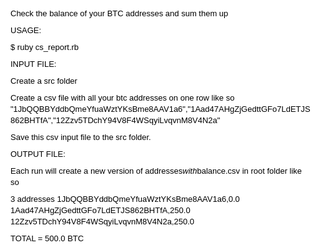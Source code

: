 <html>
<head>
<meta http-equiv="Content-Type" content="text/html; charset=utf-8" />
<meta name="generated-by" content="Markdown PRO, http://markdownpro.com"/>
<title></title>
<style type="text/css">
html,body{margin:0;padding:0;}
body {padding: 20px}
h1,h2,h3,h4,h5,h6,p,blockquote,pre,a,abbr,acronym,address,cite,code,del,dfn,em,img,q,s,samp,small,strike,strong,sub,sup,tt,var,dd,dl,dt,li,ol,ul,fieldset,form,label,legend,button,table,caption,tbody,tfoot,thead,tr,th,td{margin:0;padding:0;border:0;font-weight:normal;font-style:normal;font-size:100%;line-height:1;font-family:inherit;}
table{border-collapse:collapse;border-spacing:0;}
ol,ul{list-style:none;}
q:before,q:after,blockquote:before,blockquote:after{content:"";}
html{overflow-y:scroll;font-size:100%;-webkit-text-size-adjust:100%;-ms-text-size-adjust:100%;}
a:focus{outline:thin dotted;}
a:hover,a:active{outline:0;}
article,aside,details,figcaption,figure,footer,header,hgroup,nav,section{display:block;}
audio,canvas,video{display:inline-block;*display:inline;*zoom:1;}
audio:not([controls]){display:none;}
sub,sup{font-size:75%;line-height:0;position:relative;vertical-align:baseline;}
sup{top:-0.5em;}
sub{bottom:-0.25em;}
img{border:0;-ms-interpolation-mode:bicubic;}
button,input,select,textarea{font-size:100%;margin:0;vertical-align:baseline;*vertical-align:middle;}
button,input{line-height:normal;*overflow:visible;}
button::-moz-focus-inner,input::-moz-focus-inner{border:0;padding:0;}
button,input[type="button"],input[type="reset"],input[type="submit"]{cursor:pointer;-webkit-appearance:button;}
input[type="search"]{-webkit-appearance:textfield;-webkit-box-sizing:content-box;-moz-box-sizing:content-box;box-sizing:content-box;}
input[type="search"]::-webkit-search-decoration{-webkit-appearance:none;}
textarea{overflow:auto;vertical-align:top;}
html,body{background-color:#ffffff;}
body{margin:0;font-family:"Helvetica Neue",Helvetica,Arial,sans-serif;font-size:13px;font-weight:normal;line-height:18px;color:#404040;}
.container{width:940px;margin-left:auto;margin-right:auto;zoom:1;}.container:before,.container:after{display:table;content:"";zoom:1;*display:inline;}
.container:after{clear:both;}
.container-fluid{position:relative;min-width:940px;padding-left:20px;padding-right:20px;zoom:1;}.container-fluid:before,.container-fluid:after{display:table;content:"";zoom:1;*display:inline;}
.container-fluid:after{clear:both;}
.container-fluid>.sidebar{float:left;width:220px;}
.container-fluid>.content{margin-left:240px;}
a{color:#0069d6;text-decoration:none;line-height:inherit;font-weight:inherit;}a:hover{color:#00438a;text-decoration:underline;}
.pull-right{float:right;}
.pull-left{float:left;}
.hide{display:none;}
.show{display:block;}
.row{zoom:1;margin-left:-20px;}.row:before,.row:after{display:table;content:"";zoom:1;*display:inline;}
.row:after{clear:both;}
p{font-size:13px;font-weight:normal;line-height:18px;margin-bottom:9px;}p small{font-size:11px;color:#bfbfbf;}
h1,h2,h3,h4,h5,h6{font-weight:bold;color:#404040;}h1 small,h2 small,h3 small,h4 small,h5 small,h6 small{color:#bfbfbf;}
h1{margin-bottom:18px;font-size:30px;line-height:36px;}h1 small{font-size:18px;}
h2{font-size:24px;line-height:36px;}h2 small{font-size:14px;}
h3,h4,h5,h6{line-height:36px;}
h3{font-size:18px;}h3 small{font-size:14px;}
h4{font-size:16px;}h4 small{font-size:12px;}
h5{font-size:14px;}
h6{font-size:13px;color:#bfbfbf;text-transform:uppercase;}
ul,ol{margin:0 0 18px 25px;}
ul ul,ul ol,ol ol,ol ul{margin-bottom:0;}
ul{list-style:disc;}
ol{list-style:decimal;}
li{line-height:18px;color:#808080;}
ul.unstyled{list-style:none;margin-left:0;}
dl{margin-bottom:18px;}dl dt,dl dd{line-height:18px;}
dl dt{font-weight:bold;}
dl dd{margin-left:9px;}
hr{margin:20px 0 19px;border:0;border-bottom:1px solid #eee;}
strong{font-style:inherit;font-weight:bold;}
em{font-style:italic;font-weight:inherit;line-height:inherit;}
.muted{color:#bfbfbf;}
blockquote{margin-bottom:18px;border-left:5px solid #eee;padding-left:15px;}blockquote p{font-size:14px;font-weight:300;line-height:18px;margin-bottom:0;}
blockquote small{display:block;font-size:12px;font-weight:300;line-height:18px;color:#bfbfbf;}blockquote small:before{content:'\2014 \00A0';}
address{display:block;line-height:18px;margin-bottom:18px;}
code,pre{padding:0 3px 2px;font-family:Monaco, Andale Mono, Courier New, monospace;font-size:12px;-webkit-border-radius:3px;-moz-border-radius:3px;border-radius:3px;}
code{padding:1px 3px;}
pre{background-color:#f5f5f5;display:block;padding:8.5px;margin:0 0 18px;line-height:18px;font-size:12px;border:1px solid #ccc;border:1px solid rgba(0, 0, 0, 0.15);-webkit-border-radius:3px;-moz-border-radius:3px;border-radius:3px;white-space:pre;white-space:pre-wrap;word-wrap:break-word;}
form{margin-bottom:18px;}
fieldset{margin-bottom:18px;padding-top:18px;}fieldset legend{display:block;padding-left:150px;font-size:19.5px;line-height:1;color:#404040;*padding:0 0 5px 145px;*line-height:1.5;}
form .clearfix{margin-bottom:18px;zoom:1;}form .clearfix:before,form .clearfix:after{display:table;content:"";zoom:1;*display:inline;}
form .clearfix:after{clear:both;}
label,input,select,textarea{font-family:"Helvetica Neue",Helvetica,Arial,sans-serif;font-size:13px;font-weight:normal;line-height:normal;}
label{padding-top:6px;font-size:13px;line-height:18px;float:left;width:130px;text-align:right;color:#404040;}
form .input{margin-left:150px;}
input[type=checkbox],input[type=radio]{cursor:pointer;}
input,textarea,select,.uneditable-input{display:inline-block;width:210px;height:18px;padding:4px;font-size:13px;line-height:18px;color:#808080;border:1px solid #ccc;-webkit-border-radius:3px;-moz-border-radius:3px;border-radius:3px;}
input[type=checkbox],input[type=radio]{width:auto;height:auto;padding:0;margin:3px 0;*margin-top:0;line-height:normal;border:none;}
input[type=file]{background-color:#ffffff;padding:initial;border:initial;line-height:initial;-webkit-box-shadow:none;-moz-box-shadow:none;box-shadow:none;}
input[type=button],input[type=reset],input[type=submit]{width:auto;height:auto;}
select,input[type=file]{height:27px;line-height:27px;*margin-top:4px;}
select[multiple]{height:inherit;}
textarea{height:auto;}
.uneditable-input{background-color:#ffffff;display:block;border-color:#eee;-webkit-box-shadow:inset 0 1px 2px rgba(0, 0, 0, 0.025);-moz-box-shadow:inset 0 1px 2px rgba(0, 0, 0, 0.025);box-shadow:inset 0 1px 2px rgba(0, 0, 0, 0.025);cursor:not-allowed;}
:-moz-placeholder{color:#bfbfbf;}
::-webkit-input-placeholder{color:#bfbfbf;}
input,textarea{-webkit-transition:border linear 0.2s,box-shadow linear 0.2s;-moz-transition:border linear 0.2s,box-shadow linear 0.2s;-ms-transition:border linear 0.2s,box-shadow linear 0.2s;-o-transition:border linear 0.2s,box-shadow linear 0.2s;transition:border linear 0.2s,box-shadow linear 0.2s;-webkit-box-shadow:inset 0 1px 3px rgba(0, 0, 0, 0.1);-moz-box-shadow:inset 0 1px 3px rgba(0, 0, 0, 0.1);box-shadow:inset 0 1px 3px rgba(0, 0, 0, 0.1);}
input:focus,textarea:focus{outline:0;border-color:rgba(82, 168, 236, 0.8);-webkit-box-shadow:inset 0 1px 3px rgba(0, 0, 0, 0.1),0 0 8px rgba(82, 168, 236, 0.6);-moz-box-shadow:inset 0 1px 3px rgba(0, 0, 0, 0.1),0 0 8px rgba(82, 168, 236, 0.6);box-shadow:inset 0 1px 3px rgba(0, 0, 0, 0.1),0 0 8px rgba(82, 168, 236, 0.6);}
input[type=file]:focus,input[type=checkbox]:focus,select:focus{-webkit-box-shadow:none;-moz-box-shadow:none;box-shadow:none;outline:1px dotted #666;}
form div.clearfix.error{background:#fae5e3;padding:10px 0;margin:-10px 0 10px;-webkit-border-radius:4px;-moz-border-radius:4px;border-radius:4px;}form div.clearfix.error>label,form div.clearfix.error span.help-inline,form div.clearfix.error span.help-block{color:#9d261d;}
form div.clearfix.error input,form div.clearfix.error textarea{border-color:#c87872;-webkit-box-shadow:0 0 3px rgba(171, 41, 32, 0.25);-moz-box-shadow:0 0 3px rgba(171, 41, 32, 0.25);box-shadow:0 0 3px rgba(171, 41, 32, 0.25);}form div.clearfix.error input:focus,form div.clearfix.error textarea:focus{border-color:#b9554d;-webkit-box-shadow:0 0 6px rgba(171, 41, 32, 0.5);-moz-box-shadow:0 0 6px rgba(171, 41, 32, 0.5);box-shadow:0 0 6px rgba(171, 41, 32, 0.5);}
form div.clearfix.error .input-prepend span.add-on,form div.clearfix.error .input-append span.add-on{background:#f4c8c5;border-color:#c87872;color:#b9554d;}
table{width:100%;margin-bottom:18px;padding:0;border-collapse:separate;*border-collapse:collapse;font-size:13px;border:1px solid #ddd;-webkit-border-radius:4px;-moz-border-radius:4px;border-radius:4px;}table th,table td{padding:10px 10px 9px;line-height:18px;text-align:left;}
table th{padding-top:9px;font-weight:bold;vertical-align:middle;border-bottom:1px solid #ddd;}
table td{vertical-align:top;}
table th+th,table td+td{border-left:1px solid #ddd;}
table tr+tr td{border-top:1px solid #ddd;}
table tbody tr:first-child td:first-child{-webkit-border-radius:4px 0 0 0;-moz-border-radius:4px 0 0 0;border-radius:4px 0 0 0;}
table tbody tr:first-child td:last-child{-webkit-border-radius:0 4px 0 0;-moz-border-radius:0 4px 0 0;border-radius:0 4px 0 0;}
table tbody tr:last-child td:first-child{-webkit-border-radius:0 0 0 4px;-moz-border-radius:0 0 0 4px;border-radius:0 0 0 4px;}
table tbody tr:last-child td:last-child{-webkit-border-radius:0 0 4px 0;-moz-border-radius:0 0 4px 0;border-radius:0 0 4px 0;}
.zebra-striped tbody tr:nth-child(odd) td{background-color:#f9f9f9;}
.zebra-striped tbody tr:hover td{background-color:#f5f5f5;}
.zebra-striped .header{cursor:pointer;}.zebra-striped .header:after{content:"";float:right;margin-top:7px;border-width:0 4px 4px;border-style:solid;border-color:#000 transparent;visibility:hidden;}
.zebra-striped .header:hover:after{visibility:visible;}
footer{margin-top:17px;padding-top:17px;border-top:1px solid #eee;}
.page-header{margin-bottom:17px;border-bottom:1px solid #ddd;-webkit-box-shadow:0 1px 0 rgba(255, 255, 255, 0.5);-moz-box-shadow:0 1px 0 rgba(255, 255, 255, 0.5);box-shadow:0 1px 0 rgba(255, 255, 255, 0.5);}.page-header h1{margin-bottom:8px;}
.close{float:right;color:#000000;font-size:20px;font-weight:bold;line-height:13.5px;text-shadow:0 1px 0 #ffffff;filter:alpha(opacity=20);-khtml-opacity:0.2;-moz-opacity:0.2;opacity:0.2;}.close:hover{color:#000000;text-decoration:none;filter:alpha(opacity=40);-khtml-opacity:0.4;-moz-opacity:0.4;opacity:0.4;}

pre {
	padding: 0;
	margin: 10px 0px 10px;
	overflow: auto; /*--If the Code exceeds the width, a scrolling is available--*/
	overflow-Y: hidden;  /*--Hides vertical scroll created by IE--*/
}
pre code {
	margin: 5px;  /*--Left Margin--*/
	padding: 0px;
	display: block;
    line-height: 18px;
}
.center { text-align:center}
.left {text-align:left}
.right {text-align:right}

</style><style type="text/css">
/* nabbed from bundle_common.css */
*{margin:0;padding:0;}
html,body{color:black;}
body{font:13.34px helvetica,arial,freesans,clean,sans-serif;}
table{font-size:inherit;font:100%;}
input[type=text],input[type=password],input[type=image],textarea{font:99% helvetica,arial,freesans,sans-serif;}
select,option{padding:0 .25em;}
optgroup{margin-top:.5em;}
pre,code{font:12px Monaco,"Courier New","DejaVu Sans Mono","Bitstream Vera Sans Mono",monospace;}
body *{line-height:1.4em;}
p{margin:1em 0;}
img{border:0;}
abbr{border-bottom:none;}
html{overflow-y:scroll;}
a{color:#4183c4;text-decoration:none;}
a:hover{text-decoration:underline;}
h2,h3{margin:1em 0;}

body {
	background-color: #F8F8F8;
	padding: 20px;
}

body:after {
	content: "";
}

/* nabbed from bundle_github.css (.wikistyle) */
h1,h2,h3,h4,h5,h6{border:0!important;}
h1{font-size:170%!important;border-top:4px solid #aaa!important;padding-top:.5em!important;margin-top:1.5em!important;}
h1:first-child{margin-top:0!important;padding-top:.25em!important;border-top:none!important;}
h2{font-size:150%!important;margin-top:1.5em!important;border-top:4px solid #e0e0e0!important;padding-top:.5em!important;}
h3{margin-top:1em!important;}
hr{border:1px solid #ddd;}
p{margin:1em 0!important;line-height:1.5em!important;}
a.absent{color:#a00;}
ul{margin:1em 0 1em 2em!important;}
ol{margin:1em 0 1em 2em!important;}
ul li,ol li{margin-top:.5em;margin-bottom:.5em;}
ul ul,ul ol,ol ol,ol ul{margin-top:0!important;margin-bottom:0!important;}
blockquote{margin:1em 0!important;border-left:5px solid #ddd!important;padding-left:.6em!important;color:#555!important;}
dt{font-weight:bold!important;margin-left:1em!important;}
dd{margin-left:2em!important;margin-bottom:1em!important;}
table{margin:1em 0!important;}
table th{border-bottom:1px solid #bbb!important;padding:.2em 1em!important;}
table td{border-bottom:1px solid #ddd!important;padding:.2em 1em!important;}
pre{margin:1em 0;font-size:12px;background-color:#eee;border:1px solid #ddd;padding:5px;line-height:1.5em;color:#444;overflow:auto;-webkit-box-shadow:rgba(0,0,0,0.07) 0 1px 2px inset;-webkit-border-radius:3px;-moz-border-radius:3px;border-radius:3px;}
pre::-webkit-scrollbar{height:8px;width:8px;}
pre::-webkit-scrollbar-track-piece{margin-bottom:10px;background-color:#e5e5e5;border-bottom-left-radius:4px 4px;border-bottom-right-radius:4px 4px;border-top-left-radius:4px 4px;border-top-right-radius:4px 4px;}
pre::-webkit-scrollbar-thumb:vertical{height:25px;background-color:#ccc;-webkit-border-radius:4px;-webkit-box-shadow:0 1px 1px rgba(255,255,255,1);}
pre::-webkit-scrollbar-thumb:horizontal{width:25px;background-color:#ccc;-webkit-border-radius:4px;}
pre code{padding:0!important;font-size:12px!important;background-color:#eee!important;border:none!important;}
code{font-size:12px!important;background-color:#f8f8ff!important;color:#444!important;padding:0 .2em!important;border:1px solid #dedede!important;}
a code,a:link code,a:visited code{color:#4183c4!important;}
img{max-width:100%;}

</style></head>
<body>
<p>Check the balance of your BTC addresses and sum them up</p>

<p>USAGE:</p>

<p>$ ruby cs_report.rb</p>

<p>INPUT FILE:</p>

<p>Create a src folder</p>

<p>Create a csv file with all your btc addresses on one row like so &quot;1JbQQBBYddbQmeYfuaWztYKsBme8AAV1a6&quot;,&quot;1Aad47AHgZjGedttGFo7LdETJS862BHTfA&quot;,&quot;12Zzv5TDchY94V8F4WSqyiLvqvnM8V4N2a&quot;</p>

<p>Save this csv input file to the src folder.</p>

<p>OUTPUT FILE:</p>

<p>Each run will create a new version of addresses<em>with</em>balance.csv in root folder like so</p>

<p>3 addresses 1JbQQBBYddbQmeYfuaWztYKsBme8AAV1a6,0.0 1Aad47AHgZjGedttGFo7LdETJS862BHTfA,250.0 12Zzv5TDchY94V8F4WSqyiLvqvnM8V4N2a,250.0</p>

<p>TOTAL = 500.0 BTC</p>

</body>
</html>